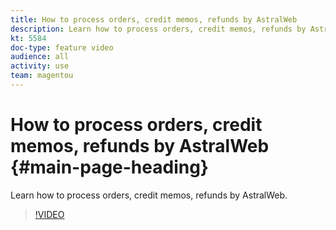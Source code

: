 ```yaml
---
title: How to process orders, credit memos, refunds by AstralWeb
description: Learn how to process orders, credit memos, refunds by AstralWeb.
kt: 5584
doc-type: feature video
audience: all
activity: use
team: magentou
---
```


# How to process orders, credit memos, refunds by AstralWeb {#main-page-heading}

Learn how to process orders, credit memos, refunds by AstralWeb.

>[!VIDEO](https://video.tv.adobe.com/v/35739)
